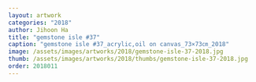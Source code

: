 ```yaml
---
layout: artwork
categories: "2018"
author: Jihoon Ha
title: "gemstone isle #37"
caption: "gemstone isle #37_acrylic,oil on canvas_73×73㎝_2018"
image: /assets/images/artworks/2018/gemstone-isle-37-2018.jpg
thumb: /assets/images/artworks/2018/thumbs/gemstone-isle-37-2018.jpg
order: 2018011
---
```

